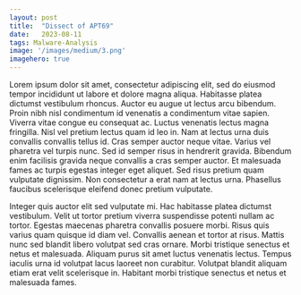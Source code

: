 ```yaml
---
layout:	post
title:	"Dissect of APT69"
date:	2023-08-11
tags: Malware-Analysis
image: '/images/medium/3.png'
imagehero: true
---
```


Lorem ipsum dolor sit amet, consectetur adipiscing elit, sed do eiusmod tempor incididunt ut labore et dolore magna aliqua. Habitasse platea dictumst vestibulum rhoncus. Auctor eu augue ut lectus arcu bibendum. Proin nibh nisl condimentum id venenatis a condimentum vitae sapien. Viverra vitae congue eu consequat ac. Luctus venenatis lectus magna fringilla. Nisl vel pretium lectus quam id leo in. Nam at lectus urna duis convallis convallis tellus id. Cras semper auctor neque vitae. Varius vel pharetra vel turpis nunc. Sed id semper risus in hendrerit gravida. Bibendum enim facilisis gravida neque convallis a cras semper auctor. Et malesuada fames ac turpis egestas integer eget aliquet. Sed risus pretium quam vulputate dignissim. Non consectetur a erat nam at lectus urna. Phasellus faucibus scelerisque eleifend donec pretium vulputate.

Integer quis auctor elit sed vulputate mi. Hac habitasse platea dictumst vestibulum. Velit ut tortor pretium viverra suspendisse potenti nullam ac tortor. Egestas maecenas pharetra convallis posuere morbi. Risus quis varius quam quisque id diam vel. Convallis aenean et tortor at risus. Mattis nunc sed blandit libero volutpat sed cras ornare. Morbi tristique senectus et netus et malesuada. Aliquam purus sit amet luctus venenatis lectus. Tempus iaculis urna id volutpat lacus laoreet non curabitur. Volutpat blandit aliquam etiam erat velit scelerisque in. Habitant morbi tristique senectus et netus et malesuada fames.
  